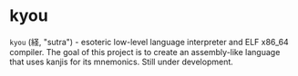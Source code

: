 # kyou
`kyou` (経, "sutra") - esoteric low-level language interpreter and ELF x86_64 compiler.
The goal of this project is to create an assembly-like language that uses kanjis for its mnemonics.
Still under development.
